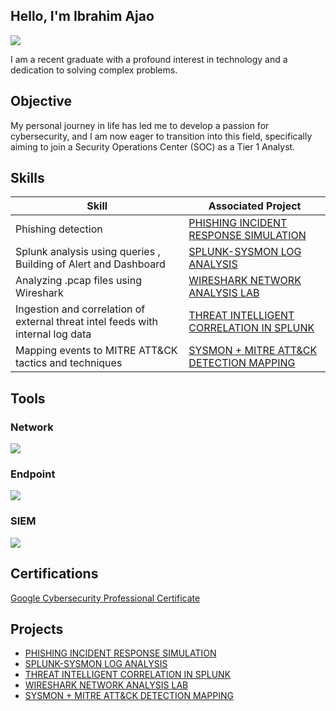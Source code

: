 
## Hello, I'm Ibrahim Ajao

<a href="https://www.linkedin.com/in/ibrahim-ajao/"><img src="https://img.shields.io/badge/-LinkedIn-0072b1?&style=for-the-badge&logo=linkedin&logoColor=white" /></a>

I am a recent graduate with a profound interest in technology and a dedication to solving complex problems.

## Objective

My personal journey in life has led me to develop a passion for cybersecurity, and I am now eager to transition into this field, specifically aiming to join a Security Operations Center (SOC) as a Tier 1 Analyst.

## Skills

| Skill                                         | Associated Project         |
|-----------------------------------------------|----------------------------|
| Phishing detection          | <a href="https://github.com/Ibrahim-Ajao/Phishing-Incident-Response-Simulation/blob/main/README.md">PHISHING INCIDENT RESPONSE SIMULATION</a> |
| Splunk analysis using queries , Building of Alert and Dashboard | <a href="https://github.com/Ibrahim-Ajao/Splunk-Sysmon-Log-Analysis/blob/main/README.md">SPLUNK-SYSMON LOG ANALYSIS</a>|
| Analyzing .pcap files using Wireshark| <a href="https://github.com/Ibrahim-Ajao/Wireshark-Network-Analysis-Lab/blob/main/README.md">WIRESHARK NETWORK ANALYSIS LAB</a>|
| Ingestion and correlation of external threat intel feeds with internal log data     | <a href="https://github.com/Ibrahim-Ajao/Threat-Intelligence-Correlation-in-Splunk/blob/main/README.md">THREAT INTELLIGENT CORRELATION IN SPLUNK</a>|
| Mapping events to MITRE ATT&CK tactics and techniques       | <a href="https://github.com/Ibrahim-Ajao/Sysmon-MITRE-ATT-CK-Mapping/blob/main/README.md">SYSMON + MITRE ATT&CK DETECTION MAPPING</a>|

## Tools

### Network
<div>
    <img src="https://img.shields.io/badge/-Wireshark-1679A7?&style=for-the-badge&logo=Wireshark&logoColor=white" />
</div>

### Endpoint
<div>
    <img src="https://img.shields.io/badge/-Microsoft_Defender_for_Endpoint-00A4EF?&style=for-the-badge&logo=Microsoft&logoColor=white" />
    

### SIEM
<div>
    <img src="https://img.shields.io/badge/-Splunk-000000?&style=for-the-badge&logo=Splunk&logoColor=white" />
</div>

## Certifications
<a href="https://www.credly.com/badges/e9583c7b-1df8-4b38-802e-2d89db42a799/public_url">Google Cybersecurity Professional Certificate</a>


## Projects
- <a href="https://github.com/Ibrahim-Ajao/Phishing-Incident-Response-Simulation/blob/main/README.md">PHISHING INCIDENT RESPONSE SIMULATION</a>
- <a href="https://github.com/Ibrahim-Ajao/Splunk-Sysmon-Log-Analysis/blob/main/README.md">SPLUNK-SYSMON LOG ANALYSIS</a>
- <a href="https://github.com/Ibrahim-Ajao/Threat-Intelligence-Correlation-in-Splunk/blob/main/README.md">THREAT INTELLIGENT CORRELATION IN SPLUNK</a>
- <a href="https://github.com/Ibrahim-Ajao/Wireshark-Network-Analysis-Lab/blob/main/README.md">WIRESHARK NETWORK ANALYSIS LAB</a>
- <a href="https://github.com/Ibrahim-Ajao/Sysmon-MITRE-ATT-CK-Mapping/blob/main/README.md">SYSMON + MITRE ATT&CK DETECTION MAPPING</a>



